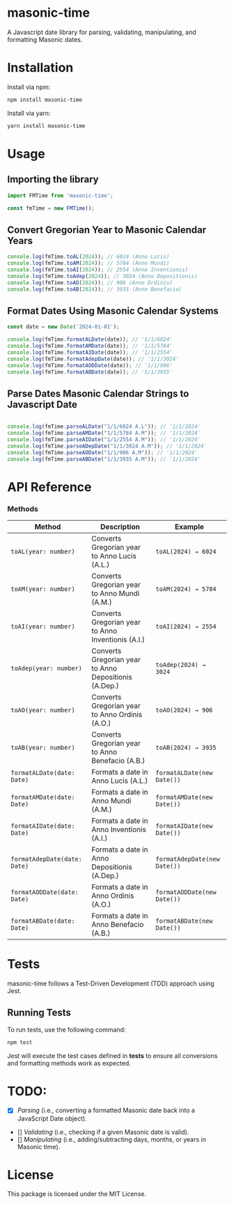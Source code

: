 # masonic-time
A Javascript date library for parsing, validating, manipulating, and formatting Masonic dates.

# Installation

Install via npm:

```bash
npm install masonic-time
```

Install via yarn:

```bash
yarn install masonic-time
```

# Usage

## Importing the library
```typescript
import FMTime from 'masonic-time';

const fmTime = new FMTime();
```

## Convert Gregorian Year to Masonic Calendar Years
```typescript
console.log(fmTime.toAL(2024)); // 6024 (Anno Lucis)
console.log(fmTime.toAM(2024)); // 5784 (Anno Mundi)
console.log(fmTime.toAI(2024)); // 2554 (Anno Inventionis)
console.log(fmTime.toAdep(2024)); // 3024 (Anno Depositionis)
console.log(fmTime.toAO(2024)); // 906 (Anno Ordinis)
console.log(fmTime.toAB(2024)); // 3935 (Anno Benefacio)
```

## Format Dates Using Masonic Calendar Systems

```typescript
const date = new Date('2024-01-01');

console.log(fmTime.formatALDate(date)); // '1/1/6024'
console.log(fmTime.formatAMDate(date)); // '1/1/5784'
console.log(fmTime.formatAIDate(date)); // '1/1/2554'
console.log(fmTime.formatAdepDate(date)); // '1/1/3024'
console.log(fmTime.formatAODDate(date)); // '1/1/906'
console.log(fmTime.formatABDate(date)); // '1/1/3935'

```
## Parse Dates Masonic Calendar Strings to Javascript Date

```typescript

console.log(fmTime.parseALDate("1/1/6024 A.L")); // '1/1/2024'
console.log(fmTime.parseAMDate("1/1/5784 A.M")); // '1/1/2024'
console.log(fmTime.parseAIDate("1/1/2554 A.M")); // '1/1/2024'
console.log(fmTime.parseADepDate("1/1/3024 A.M")); // '1/1/2024'
console.log(fmTime.parseAODate("1/1/906 A.M")); // '1/1/2024'
console.log(fmTime.parseABDate("1/1/3935 A.M")); // '1/1/2024'
```


# API Reference

### **Methods**
| Method | Description | Example |
|--------|-------------|---------|
| `toAL(year: number)` | Converts Gregorian year to Anno Lucis (A.L.) | `toAL(2024) → 6024` |
| `toAM(year: number)` | Converts Gregorian year to Anno Mundi (A.M.) | `toAM(2024) → 5784` |
| `toAI(year: number)` | Converts Gregorian year to Anno Inventionis (A.I.) | `toAI(2024) → 2554` |
| `toAdep(year: number)` | Converts Gregorian year to Anno Depositionis (A.Dep.) | `toAdep(2024) → 3024` |
| `toAO(year: number)` | Converts Gregorian year to Anno Ordinis (A.O.) | `toAO(2024) → 906` |
| `toAB(year: number)` | Converts Gregorian year to Anno Benefacio (A.B.) | `toAB(2024) → 3935` |
| `formatALDate(date: Date)` | Formats a date in Anno Lucis (A.L.) | `formatALDate(new Date())` |
| `formatAMDate(date: Date)` | Formats a date in Anno Mundi (A.M.) | `formatAMDate(new Date())` |
| `formatAIDate(date: Date)` | Formats a date in Anno Inventionis (A.I.) | `formatAIDate(new Date())` |
| `formatAdepDate(date: Date)` | Formats a date in Anno Depositionis (A.Dep.) | `formatAdepDate(new Date())` |
| `formatAODDate(date: Date)` | Formats a date in Anno Ordinis (A.O.) | `formatAODDate(new Date())` |
| `formatABDate(date: Date)` | Formats a date in Anno Benefacio (A.B.) | `formatABDate(new Date())` |


# Tests
masonic-time follows a Test-Driven Development (TDD) approach using Jest.

## Running Tests
To run tests, use the following command:
```bash
npm test
```
Jest will execute the test cases defined in __tests__ to ensure all conversions and formatting methods work as expected.

# TODO:

- [X] *Parsing* (i.e., converting a formatted Masonic date back into a JavaScript Date object).
- [] *Validating* (i.e., checking if a given Masonic date is valid).
- [] *Manipulating*  (i.e., adding/subtracting days, months, or years in Masonic time).

# License
This package is licensed under the MIT License.
